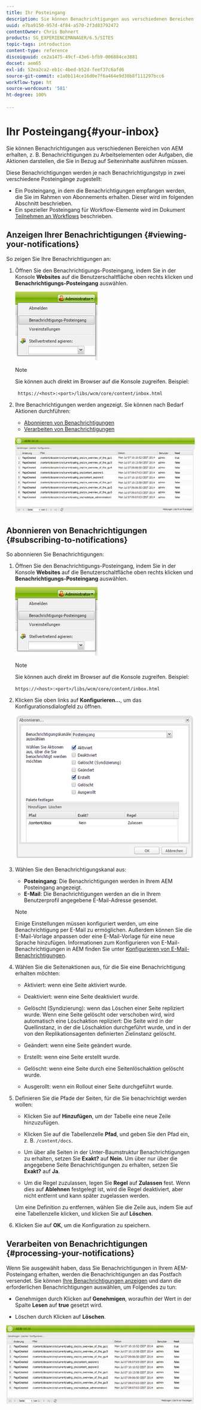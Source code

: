 ```yaml
---
title: Ihr Posteingang
description: Sie können Benachrichtigungen aus verschiedenen Bereichen von AEM erhalten, z. B. Benachrichtigungen zu Arbeitselementen oder Aufgaben, die Aktionen darstellen, die Sie in Bezug auf Seiteninhalte ausführen müssen.
uuid: e7ba9150-957d-4f84-a570-2f3d83792472
contentOwner: Chris Bohnert
products: SG_EXPERIENCEMANAGER/6.5/SITES
topic-tags: introduction
content-type: reference
discoiquuid: ce2a1475-49cf-43e6-bfb9-006884ce3881
docset: aem65
exl-id: 52ea2ca2-eb1c-4bed-b52d-feef37c6afd6
source-git-commit: e1a0b114ce16d0e7f6a464e9d30b8f111297bcc6
workflow-type: ht
source-wordcount: '581'
ht-degree: 100%

---
```


# Ihr Posteingang{#your-inbox}

Sie können Benachrichtigungen aus verschiedenen Bereichen von AEM erhalten, z. B. Benachrichtigungen zu Arbeitselementen oder Aufgaben, die Aktionen darstellen, die Sie in Bezug auf Seiteninhalte ausführen müssen.

Diese Benachrichtigungen werden je nach Benachrichtigungstyp in zwei verschiedene Posteingänge zugestellt:

* Ein Posteingang, in dem die Benachrichtigungen empfangen werden, die Sie im Rahmen von Abonnements erhalten. Dieser wird im folgenden Abschnitt beschrieben.
* Ein spezieller Posteingang für Workflow-Elemente wird im Dokument [Teilnehmen an Workflows](/help/sites-classic-ui-authoring/classic-workflows-participating.md) beschrieben.

## Anzeigen Ihrer Benachrichtigungen {#viewing-your-notifications}

So zeigen Sie Ihre Benachrichtigungen an:

1. Öffnen Sie den Benachrichtigungs-Posteingang, indem Sie in der Konsole **Websites** auf die Benutzerschaltfläche oben rechts klicken und **Benachrichtigungs-Posteingang** auswählen.

   ![screen_shot_2012-02-08at105226am](assets/screen_shot_2012-02-08at105226am.png)

   >[!NOTE]
   >
   >Sie können auch direkt im Browser auf die Konsole zugreifen. Beispiel:
   >
   >
   >` https://<host>:<port>/libs/wcm/core/content/inbox.html`

1. Ihre Benachrichtigungen werden angezeigt. Sie können nach Bedarf Aktionen durchführen:

   * [Abonnieren von Benachrichtigungen](#subscribing-to-notifications)
   * [Verarbeiten von Benachrichtigungen](#processing-your-notifications)

   ![chlimage_1-4](assets/chlimage_1-4.jpeg)

## Abonnieren von Benachrichtigungen {#subscribing-to-notifications}

So abonnieren Sie Benachrichtigungen:

1. Öffnen Sie den Benachrichtigungs-Posteingang, indem Sie in der Konsole **Websites** auf die Benutzerschaltfläche oben rechts klicken und **Benachrichtigungs-Posteingang** auswählen.

   ![screen_shot_2012-02-08at105226am-1](assets/screen_shot_2012-02-08at105226am-1.png)

   >[!NOTE]
   >
   >Sie können auch direkt im Browser auf die Konsole zugreifen. Beispiel:
   >
   >
   >`https://<host>:<port>/libs/wcm/core/content/inbox.html`

1. Klicken Sie oben links auf **Konfigurieren...**, um das Konfigurationsdialogfeld zu öffnen.

   ![screen_shot_2012-02-08at111056am](assets/screen_shot_2012-02-08at111056am.png)

1. Wählen Sie den Benachrichtigungskanal aus:

   * **Posteingang**: Die Benachrichtigungen werden in Ihrem AEM Posteingang angezeigt.
   * **E-Mail**: Die Benachrichtigungen werden an die in Ihrem Benutzerprofil angegebene E-Mail-Adresse gesendet.

   >[!NOTE]
   >
   >Einige Einstellungen müssen konfiguriert werden, um eine Benachrichtigung per E-Mail zu ermöglichen. Außerdem können Sie die E-Mail-Vorlage anpassen oder eine E-Mail-Vorlage für eine neue Sprache hinzufügen. Informationen zum Konfigurieren von E-Mail-Benachrichtigungen in AEM finden Sie unter [Konfigurieren von E-Mail-Benachrichtigungen](/help/sites-administering/notification.md#configuringemailnotification).

1. Wählen Sie die Seitenaktionen aus, für die Sie eine Benachrichtigung erhalten möchten:

   * Aktiviert: wenn eine Seite aktiviert wurde.
   * Deaktiviert: wenn eine Seite deaktiviert wurde.
   * Gelöscht (Syndizierung): wenn das Löschen einer Seite repliziert wurde.
Wenn eine Seite gelöscht oder verschoben wird, wird automatisch eine Löschaktion repliziert: Die Seite wird in der Quellinstanz, in der die Löschaktion durchgeführt wurde, und in der von den Replikationsagenten definierten Zielinstanz gelöscht.

   * Geändert: wenn eine Seite geändert wurde.
   * Erstellt: wenn eine Seite erstellt wurde.
   * Gelöscht: wenn eine Seite durch eine Seitenlöschaktion gelöscht wurde.
   * Ausgerollt: wenn ein Rollout einer Seite durchgeführt wurde.

1. Definieren Sie die Pfade der Seiten, für die Sie benachrichtigt werden wollen:

   * Klicken Sie auf **Hinzufügen**, um der Tabelle eine neue Zeile hinzuzufügen.
   * Klicken Sie auf die Tabellenzelle **Pfad**, und geben Sie den Pfad ein, z. B. `/content/docs`.

   * Um über alle Seiten in der Unter-Baumstruktur Benachrichtigungen zu erhalten, setzen Sie **Exakt?** auf **Nein**.
Um über nur über die angegebene Seite Benachrichtigungen zu erhalten, setzen Sie **Exakt?** auf **Ja**.

   * Um die Regel zuzulassen, legen Sie **Regel** auf **Zulassen** fest. Wenn dies auf **Ablehnen** festgelegt ist, wird die Regel deaktiviert, aber nicht entfernt und kann später zugelassen werden.

   Um eine Definition zu entfernen, wählen Sie die Zeile aus, indem Sie auf eine Tabellenzelle klicken, und klicken Sie auf **Löschen**.

1. Klicken Sie auf **OK**, um die Konfiguration zu speichern.

## Verarbeiten von Benachrichtigungen {#processing-your-notifications}

Wenn Sie ausgewählt haben, dass Sie Benachrichtigungen in Ihrem AEM-Posteingang erhalten, werden die Benachrichtigungen an das Postfach versendet. Sie können [Ihre Benachrichtigungen anzeigen](#viewing-your-notifications) und dann die erforderlichen Benachrichtigungen auswählen, um Folgendes zu tun:

* Genehmigen durch Klicken auf **Genehmigen**, woraufhin der Wert in der Spalte **Lesen** auf **true** gesetzt wird.

* Löschen durch Klicken auf **Löschen**.

![chlimage_1-5](assets/chlimage_1-5.jpeg)
